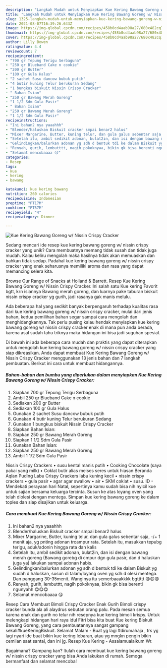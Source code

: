 ```yaml
---
description: "Langkah Mudah untuk Menyiapkan Kue Kering Bawang Goreng w/ Nissin Crispy Cracker, Bisa Manjain Lidah"
title: "Langkah Mudah untuk Menyiapkan Kue Kering Bawang Goreng w/ Nissin Crispy Cracker, Bisa Manjain Lidah"
slug: 1325-langkah-mudah-untuk-menyiapkan-kue-kering-bawang-goreng-w-nissin-crispy-cracker-bisa-manjain-lidah
date: 2021-08-07T16:39:26.643Z
image: https://img-global.cpcdn.com/recipes/458b0cd4aab98a27/680x482cq70/kue-kering-bawang-goreng-w-nissin-crispy-cracker-foto-resep-utama.jpg
thumbnail: https://img-global.cpcdn.com/recipes/458b0cd4aab98a27/680x482cq70/kue-kering-bawang-goreng-w-nissin-crispy-cracker-foto-resep-utama.jpg
cover: https://img-global.cpcdn.com/recipes/458b0cd4aab98a27/680x482cq70/kue-kering-bawang-goreng-w-nissin-crispy-cracker-foto-resep-utama.jpg
author: Lilly Bowen
ratingvalue: 4.4
reviewcount: 7
recipeingredient:
- "700 gr Tepung Terigu Serbaguna"
- "250 gr Blueband Cake n cookie"
- "200 gr Butter"
- "100 gr Gula Halus"
- "2 sachet Susu dancow bubuk putih"
- "4 butir kuning Telur berukuran Sedang"
- "1 bungkus biskuit Nissin Crispy Cracker"
- " Bahan Isian"
- "250 gr Bawang Merah Goreng"
- "1 1/2 Sdm Gula Pasir"
- " Bahan Isian"
- "250 gr Bawang Merah Goreng"
- "1 1/2 Sdm Gula Pasir"
recipeinstructions:
- "Ini bahan2 nya yaaahhh"
- "Blender/haluskan Biskuit cracker smpai benar2 halus"
- "Mixer Margarine, Butter, kuning telur, dan gula galus sebentar saja, -/+ 1 menit aja, yg pnting adonan trcampur rata. Setelah itu, masukkan tepubg terigu, aduk/adonin hingga rata dan kalis"
- "Setelah itu, ambil sedikit adonan, bulat2in, dan isi dengan bawang merah goreng (Bawang gorebg di cmpur dgn gula pasir, dan d haluskan juga ya) lakukan sampai adonan habis."
- "Gelindingkan/balurkan adonan yg sdh d bentuk tdi ke dalam Biskuit yg sudah d haluskan, susun di talam/loyang oven yg sdh d olesi mentega. Dan panggang 30-35menit. Wanginya itu semerbaaakkkk bgttttt 😩😩😩"
- "Renyah, gurih, lembutttt, nagih pokoknyaa, bikin gk bisa berenti ngunyahh 😋😋😋"
- "Selamat mencobaaaa 😘"
categories:
- Resep
tags:
- kue
- kering
- bawang

katakunci: kue kering bawang 
nutrition: 260 calories
recipecuisine: Indonesian
preptime: "PT17M"
cooktime: "PT57M"
recipeyield: "4"
recipecategory: Dinner

---
```



![Kue Kering Bawang Goreng w/ Nissin Crispy Cracker](https://img-global.cpcdn.com/recipes/458b0cd4aab98a27/680x482cq70/kue-kering-bawang-goreng-w-nissin-crispy-cracker-foto-resep-utama.jpg)

Sedang mencari ide resep kue kering bawang goreng w/ nissin crispy cracker yang unik? Cara membuatnya memang tidak susah dan tidak juga mudah. Kalau keliru mengolah maka hasilnya tidak akan memuaskan dan bahkan tidak sedap. Padahal kue kering bawang goreng w/ nissin crispy cracker yang enak seharusnya memiliki aroma dan rasa yang dapat memancing selera kita.

Browse Our Range of Snacks at Holland &amp; Barrett. Resep Kue Kering Bawang Goreng w/ Nissin Crispy Cracker. Ini salah satu Kue kering Favorit bgtt, krn isiannya Bawang merah goreng, dan luarnya pake taburan biskuit nissin crispy cracker yg gurih, jadi rasanya gak manis melulu.

Ada beberapa hal yang sedikit banyak berpengaruh terhadap kualitas rasa dari kue kering bawang goreng w/ nissin crispy cracker, mulai dari jenis bahan, kedua pemilihan bahan segar sampai cara mengolah dan menghidangkannya. Tak perlu pusing kalau hendak menyiapkan kue kering bawang goreng w/ nissin crispy cracker enak di mana pun anda berada, karena asal sudah tahu triknya maka hidangan ini bisa jadi suguhan spesial.


Di bawah ini ada beberapa cara mudah dan praktis yang dapat diterapkan untuk mengolah kue kering bawang goreng w/ nissin crispy cracker yang siap dikreasikan. Anda dapat membuat Kue Kering Bawang Goreng w/ Nissin Crispy Cracker menggunakan 13 jenis bahan dan 7 langkah pembuatan. Berikut ini cara untuk membuat hidangannya.

<!--inarticleads1-->

##### Bahan-bahan dan bumbu yang diperlukan dalam menyiapkan Kue Kering Bawang Goreng w/ Nissin Crispy Cracker:

1. Siapkan 700 gr Tepung Terigu Serbaguna
1. Ambil 250 gr Blueband Cake n cookie
1. Sediakan 200 gr Butter
1. Sediakan 100 gr Gula Halus
1. Gunakan 2 sachet Susu dancow bubuk putih
1. Gunakan 4 butir kuning Telur berukuran Sedang
1. Gunakan 1 bungkus biskuit Nissin Crispy Cracker
1. Siapkan  Bahan Isian:
1. Siapkan 250 gr Bawang Merah Goreng
1. Siapkan 1 1/2 Sdm Gula Pasir
1. Gunakan  Bahan Isian:
1. Siapkan 250 gr Bawang Merah Goreng
1. Ambil 1 1/2 Sdm Gula Pasir


Nissin Crispy Crackers • susu kental manis putih • Cooking Chocolate (saya pakai yang milk) • Coklat butir alias meises seres untuk hiasan Beranda Aqlan Puding Labu Crispy Crackers labu kuning kecil • nissin crispy crackers • gula pasir • agar agar swallow • air • SKM coklat • susu. ID - Mendekati perayaan hari Natal, sepertinya kamu sudah bisa nih nyicil kue untuk sajian bersama keluarga tercinta. Susun ke atas loyang oven yang telah diolesi dengan mentega. Simpan kue kering bawang goreng ke dalam toples dan siap disajikan untuk keluarga. 

<!--inarticleads2-->

##### Cara membuat Kue Kering Bawang Goreng w/ Nissin Crispy Cracker:

1. Ini bahan2 nya yaaahhh
1. Blender/haluskan Biskuit cracker smpai benar2 halus
1. Mixer Margarine, Butter, kuning telur, dan gula galus sebentar saja, -/+ 1 menit aja, yg pnting adonan trcampur rata. Setelah itu, masukkan tepubg terigu, aduk/adonin hingga rata dan kalis
1. Setelah itu, ambil sedikit adonan, bulat2in, dan isi dengan bawang merah goreng (Bawang gorebg di cmpur dgn gula pasir, dan d haluskan juga ya) lakukan sampai adonan habis.
1. Gelindingkan/balurkan adonan yg sdh d bentuk tdi ke dalam Biskuit yg sudah d haluskan, susun di talam/loyang oven yg sdh d olesi mentega. Dan panggang 30-35menit. Wanginya itu semerbaaakkkk bgttttt 😩😩😩
1. Renyah, gurih, lembutttt, nagih pokoknyaa, bikin gk bisa berenti ngunyahh 😋😋😋
1. Selamat mencobaaaa 😘


Resep Cara Membuat Bimoli Crispy Cracker Enak Gurih Bimoli crispy cracker bunda ala ali alaydrus sebutan orang palu. Pada mesan semua karena enak dan gurih no telur nih resepnya kue kering bimoli krispy. Untuk melengkapi hidangan hari raya idul Fitri bisa kita buat Kue kering Biskuit Bawang Goreng, yang cara pembuatannya sangat gampang sekali#kueKeringBiskuit. Selamat Malam - Buat yg lagi #dirumahaja , trs yg lagi nyari ide buat bikin kue kering lebaran, atau yg mngkn pengin bikin cemilan saat santai, dan ini jg. Resep Kue Kering - Assalamualaikum Wr. 

Bagaimana? Gampang kan? Itulah cara membuat kue kering bawang goreng w/ nissin crispy cracker yang bisa Anda lakukan di rumah. Semoga bermanfaat dan selamat mencoba!
